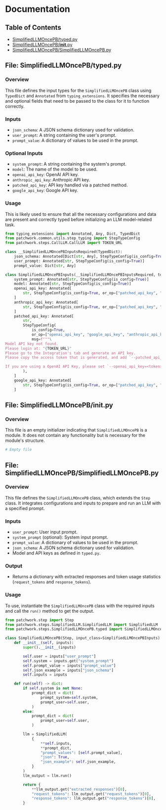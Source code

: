 # Documentation

## Table of Contents
- [SimplifiedLLMOncePB/typed.py](#file-typedpy)
- [SimplifiedLLMOncePB/__init__.py](#file-initpy)
- [SimplifiedLLMOncePB/SimplifiedLLMOncePB.py](#file-simplifiedllmoncepbpy)

## File: SimplifiedLLMOncePB/typed.py

### Overview

This file defines the input types for the `SimplifiedLLMOncePB` class using `TypedDict` and `Annotated` from `typing_extensions`. It specifies the necessary and optional fields that need to be passed to the class for it to function correctly.

### Inputs
- `json_schema`: A JSON schema dictionary used for validation.
- `user_prompt`: A string containing the user's prompt.
- `prompt_value`: A dictionary of values to be used in the prompt.

### Optional Inputs
- `system_prompt`: A string containing the system's prompt.
- `model`: The name of the model to be used.
- `openai_api_key`: OpenAI API key.
- `anthropic_api_key`: Anthropic API key.
- `patched_api_key`: API key handled via a patched method.
- `google_api_key`: Google API key.

### Usage
This is likely used to ensure that all the necessary configurations and data are present and correctly typed before initializing an LLM model-related task.

```python
from typing_extensions import Annotated, Any, Dict, TypedDict
from patchwork.common.utils.step_typing import StepTypeConfig
from patchwork.steps.CallLLM.CallLLM import TOKEN_URL

class __SimplifiedLLMOncePBInputsRequired(TypedDict):
    json_schema: Annotated[Dict[str, Any], StepTypeConfig(is_config=True)]
    user_prompt: Annotated[str, StepTypeConfig(is_config=True)]
    prompt_value: Dict[str, Any]

class SimplifiedLLMOncePBInputs(__SimplifiedLLMOncePBInputsRequired, total=False):
    system_prompt: Annotated[str, StepTypeConfig(is_config=True)]
    model: Annotated[str, StepTypeConfig(is_config=True)]
    openai_api_key: Annotated[
        str, StepTypeConfig(is_config=True, or_op=["patched_api_key", "google_api_key", "anthropic_api_key"])
    ]
    anthropic_api_key: Annotated[
        str, StepTypeConfig(is_config=True, or_op=["patched_api_key", "google_api_key", "openai_api_key"])
    ]
    patched_api_key: Annotated[
        str,
        StepTypeConfig(
            is_config=True,
            or_op=["openai_api_key", "google_api_key", "anthropic_api_key"],
            msg=f"""\
Model API key not found.
Please login at: "{TOKEN_URL}"
Please go to the Integration's tab and generate an API key.
Please copy the access token that is generated, and add `--patched_api_key=<token>` to the command line.

If you are using a OpenAI API Key, please set `--openai_api_key=<token>`.""",
        ),
    ]
    google_api_key: Annotated[
        str, StepTypeConfig(is_config=True, or_op=["patched_api_key", "openai_api_key", "anthropic_api_key"])
    ]
```

## File: SimplifiedLLMOncePB/__init__.py

### Overview

This file is an empty initializer indicating that `SimplifiedLLMOncePB` is a module. It does not contain any functionality but is necessary for the module's structure.

```python
# Empty file
```

## File: SimplifiedLLMOncePB/SimplifiedLLMOncePB.py

### Overview

This file defines the `SimplifiedLLMOncePB` class, which extends the `Step` class. It integrates configurations and inputs to prepare and run an LLM with a specified prompt.

### Inputs
- `user_prompt`: User input prompt.
- `system_prompt` (optional): System input prompt.
- `prompt_value`: A dictionary of values to be used in the prompt.
- `json_schema`: A JSON schema dictionary used for validation.
- Model and API keys as defined in `typed.py`.

### Output
- Returns a dictionary with extracted responses and token usage statistics (`request_tokens` and `response_tokens`).

### Usage
To use, instantiate the `SimplifiedLLMOncePB` class with the required inputs and call the `run()` method to get the output.

```python
from patchwork.step import Step
from patchwork.steps.SimplifiedLLM.SimplifiedLLM import SimplifiedLLM
from patchwork.steps.SimplifiedLLMOncePB.typed import SimplifiedLLMOncePBInputs

class SimplifiedLLMOncePB(Step, input_class=SimplifiedLLMOncePBInputs):
    def __init__(self, inputs):
        super().__init__(inputs)

        self.user = inputs["user_prompt"]
        self.system = inputs.get("system_prompt")
        self.prompt_value = inputs["prompt_value"]
        self.json_example = inputs["json_schema"]
        self.inputs = inputs

    def run(self) -> dict:
        if self.system is not None:
            prompt_dict = dict(
                prompt_system=self.system,
                prompt_user=self.user,
            )
        else:
            prompt_dict = dict(
                prompt_user=self.user,
            )

        llm = SimplifiedLLM(
            {
                **self.inputs,
                **prompt_dict,
                "prompt_values": [self.prompt_value],
                "json": True,
                "json_example": self.json_example,
            }
        )
        llm_output = llm.run()

        return {
            **llm_output.get("extracted_responses")[0],
            "request_tokens": llm_output.get("request_tokens")[0],
            "response_tokens": llm_output.get("response_tokens")[0],
        }
```